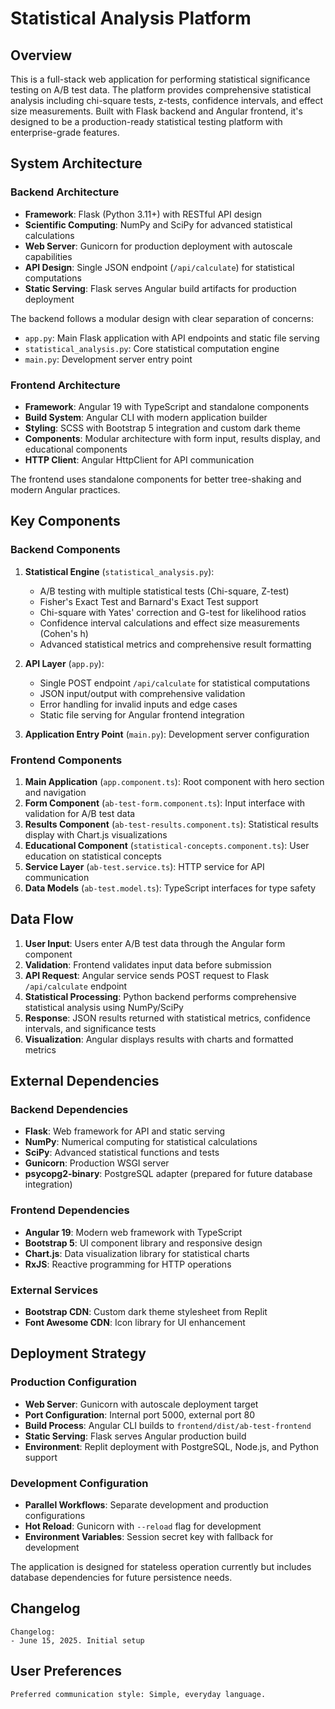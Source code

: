 # Statistical Analysis Platform

## Overview

This is a full-stack web application for performing statistical significance testing on A/B test data. The platform provides comprehensive statistical analysis including chi-square tests, z-tests, confidence intervals, and effect size measurements. Built with Flask backend and Angular frontend, it's designed to be a production-ready statistical testing platform with enterprise-grade features.

## System Architecture

### Backend Architecture
- **Framework**: Flask (Python 3.11+) with RESTful API design
- **Scientific Computing**: NumPy and SciPy for advanced statistical calculations
- **Web Server**: Gunicorn for production deployment with autoscale capabilities
- **API Design**: Single JSON endpoint (`/api/calculate`) for statistical computations
- **Static Serving**: Flask serves Angular build artifacts for production deployment

The backend follows a modular design with clear separation of concerns:
- `app.py`: Main Flask application with API endpoints and static file serving
- `statistical_analysis.py`: Core statistical computation engine
- `main.py`: Development server entry point

### Frontend Architecture
- **Framework**: Angular 19 with TypeScript and standalone components
- **Build System**: Angular CLI with modern application builder
- **Styling**: SCSS with Bootstrap 5 integration and custom dark theme
- **Components**: Modular architecture with form input, results display, and educational components
- **HTTP Client**: Angular HttpClient for API communication

The frontend uses standalone components for better tree-shaking and modern Angular practices.

## Key Components

### Backend Components

1. **Statistical Engine** (`statistical_analysis.py`):
   - A/B testing with multiple statistical tests (Chi-square, Z-test)
   - Fisher's Exact Test and Barnard's Exact Test support
   - Chi-square with Yates' correction and G-test for likelihood ratios
   - Confidence interval calculations and effect size measurements (Cohen's h)
   - Advanced statistical metrics and comprehensive result formatting

2. **API Layer** (`app.py`):
   - Single POST endpoint `/api/calculate` for statistical computations
   - JSON input/output with comprehensive validation
   - Error handling for invalid inputs and edge cases
   - Static file serving for Angular frontend integration

3. **Application Entry Point** (`main.py`): Development server configuration

### Frontend Components

1. **Main Application** (`app.component.ts`): Root component with hero section and navigation
2. **Form Component** (`ab-test-form.component.ts`): Input interface with validation for A/B test data
3. **Results Component** (`ab-test-results.component.ts`): Statistical results display with Chart.js visualizations
4. **Educational Component** (`statistical-concepts.component.ts`): User education on statistical concepts
5. **Service Layer** (`ab-test.service.ts`): HTTP service for API communication
6. **Data Models** (`ab-test.model.ts`): TypeScript interfaces for type safety

## Data Flow

1. **User Input**: Users enter A/B test data through the Angular form component
2. **Validation**: Frontend validates input data before submission
3. **API Request**: Angular service sends POST request to Flask `/api/calculate` endpoint
4. **Statistical Processing**: Python backend performs comprehensive statistical analysis using NumPy/SciPy
5. **Response**: JSON results returned with statistical metrics, confidence intervals, and significance tests
6. **Visualization**: Angular displays results with charts and formatted metrics

## External Dependencies

### Backend Dependencies
- **Flask**: Web framework for API and static serving
- **NumPy**: Numerical computing for statistical calculations
- **SciPy**: Advanced statistical functions and tests
- **Gunicorn**: Production WSGI server
- **psycopg2-binary**: PostgreSQL adapter (prepared for future database integration)

### Frontend Dependencies
- **Angular 19**: Modern web framework with TypeScript
- **Bootstrap 5**: UI component library and responsive design
- **Chart.js**: Data visualization library for statistical charts
- **RxJS**: Reactive programming for HTTP operations

### External Services
- **Bootstrap CDN**: Custom dark theme stylesheet from Replit
- **Font Awesome CDN**: Icon library for UI enhancement

## Deployment Strategy

### Production Configuration
- **Web Server**: Gunicorn with autoscale deployment target
- **Port Configuration**: Internal port 5000, external port 80
- **Build Process**: Angular CLI builds to `frontend/dist/ab-test-frontend`
- **Static Serving**: Flask serves Angular production build
- **Environment**: Replit deployment with PostgreSQL, Node.js, and Python support

### Development Configuration
- **Parallel Workflows**: Separate development and production configurations
- **Hot Reload**: Gunicorn with `--reload` flag for development
- **Environment Variables**: Session secret key with fallback for development

The application is designed for stateless operation currently but includes database dependencies for future persistence needs.

## Changelog

```
Changelog:
- June 15, 2025. Initial setup
```

## User Preferences

```
Preferred communication style: Simple, everyday language.
```